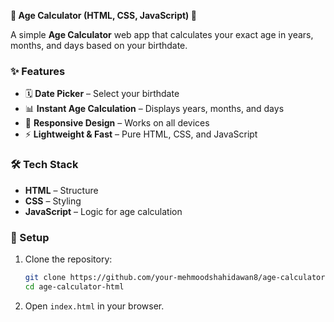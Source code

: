 **📅 Age Calculator (HTML, CSS, JavaScript) 🎂**  

A simple **Age Calculator** web app that calculates your exact age in years, months, and days based on your birthdate.  

### ✨ Features  
- 🗓️ **Date Picker** – Select your birthdate  
- 📊 **Instant Age Calculation** – Displays years, months, and days  
- 🎨 **Responsive Design** – Works on all devices  
- ⚡ **Lightweight & Fast** – Pure HTML, CSS, and JavaScript  

### 🛠️ Tech Stack  
- **HTML** – Structure  
- **CSS** – Styling  
- **JavaScript** – Logic for age calculation  

### 🚀 Setup  
1. Clone the repository:  
   ```bash
   git clone https://github.com/your-mehmoodshahidawan8/age-calculator-html.git
   cd age-calculator-html
   ```
2. Open `index.html` in your browser.  


